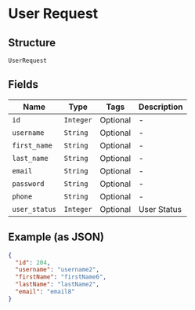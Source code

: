 
# User Request

## Structure

`UserRequest`

## Fields

| Name | Type | Tags | Description |
|  --- | --- | --- | --- |
| `id` | `Integer` | Optional | - |
| `username` | `String` | Optional | - |
| `first_name` | `String` | Optional | - |
| `last_name` | `String` | Optional | - |
| `email` | `String` | Optional | - |
| `password` | `String` | Optional | - |
| `phone` | `String` | Optional | - |
| `user_status` | `Integer` | Optional | User Status |

## Example (as JSON)

```json
{
  "id": 204,
  "username": "username2",
  "firstName": "firstName6",
  "lastName": "lastName2",
  "email": "email8"
}
```

